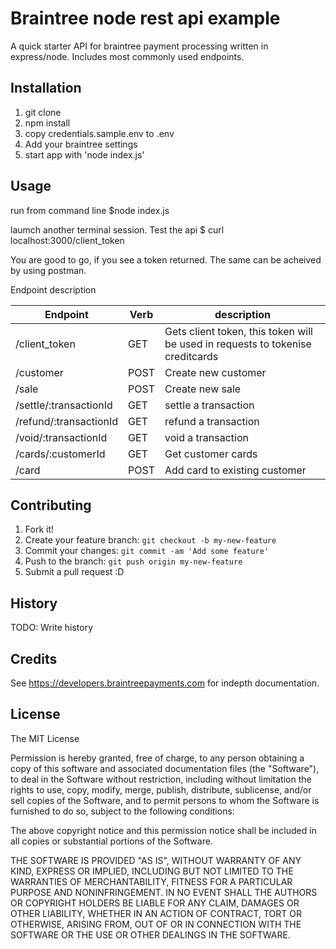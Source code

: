 # Braintree node rest api example

A quick starter API for braintree payment processing written in express/node. Includes most commonly used endpoints.

## Installation
1. git clone
2. npm install
3. copy credentials.sample.env to .env
4. Add your braintree settings
5. start app with 'node index.js'

## Usage
run from command line
$node index.js

laumch another terminal session. Test the api
$ curl localhost:3000/client_token

You are good to go, if you see a token returned.  The same can be acheived by using postman.


Endpoint description


|Endpoint   |Verb|description   |
|-------------|---|------|
|/client_token|GET| Gets client token, this token will be used in requests to tokenise creditcards   |
| /customer  |  POST | Create new customer |
| /sale | POST  | Create new sale|
| /settle/:transactionId | GET  | settle a transaction |
| /refund/:transactionId | GET  | refund a transaction|
| /void/:transactionId | GET  | void a transaction|
| /cards/:customerId | GET  | Get customer cards|
| /card | POST  | Add card to existing customer|



## Contributing

1. Fork it!
2. Create your feature branch: `git checkout -b my-new-feature`
3. Commit your changes: `git commit -am 'Add some feature'`
4. Push to the branch: `git push origin my-new-feature`
5. Submit a pull request :D

## History

TODO: Write history

## Credits

See https://developers.braintreepayments.com for indepth documentation.

## License

The MIT License



Permission is hereby granted, free of charge, to any person obtaining a copy
of this software and associated documentation files (the "Software"), to deal
in the Software without restriction, including without limitation the rights
to use, copy, modify, merge, publish, distribute, sublicense, and/or sell
copies of the Software, and to permit persons to whom the Software is
furnished to do so, subject to the following conditions:

The above copyright notice and this permission notice shall be included in
all copies or substantial portions of the Software.

THE SOFTWARE IS PROVIDED "AS IS", WITHOUT WARRANTY OF ANY KIND, EXPRESS OR
IMPLIED, INCLUDING BUT NOT LIMITED TO THE WARRANTIES OF MERCHANTABILITY,
FITNESS FOR A PARTICULAR PURPOSE AND NONINFRINGEMENT. IN NO EVENT SHALL THE
AUTHORS OR COPYRIGHT HOLDERS BE LIABLE FOR ANY CLAIM, DAMAGES OR OTHER
LIABILITY, WHETHER IN AN ACTION OF CONTRACT, TORT OR OTHERWISE, ARISING FROM,
OUT OF OR IN CONNECTION WITH THE SOFTWARE OR THE USE OR OTHER DEALINGS IN
THE SOFTWARE.